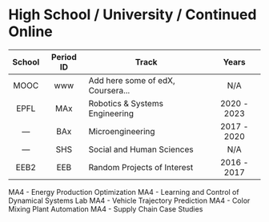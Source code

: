 # High School / University / Continued Online
|School|Period ID|Track|Years|
|:---:|:---:|---|:---:|
|MOOC|www|Add here some of edX, Coursera...|N/A|
|EPFL|MAx|Robotics & Systems Engineering|2020 - 2023|
|—|BAx|Microengineering|2017 - 2020|
|—|SHS|Social and Human Sciences|N/A|
|EEB2|EEB|Random Projects of Interest|2016 - 2017|

MA4 - Energy Production Optimization
MA4 - Learning and Control of Dynamical Systems Lab
MA4 - Vehicle Trajectory Prediction
MA4 - Color Mixing Plant Automation
MA4 - Supply Chain Case Studies
